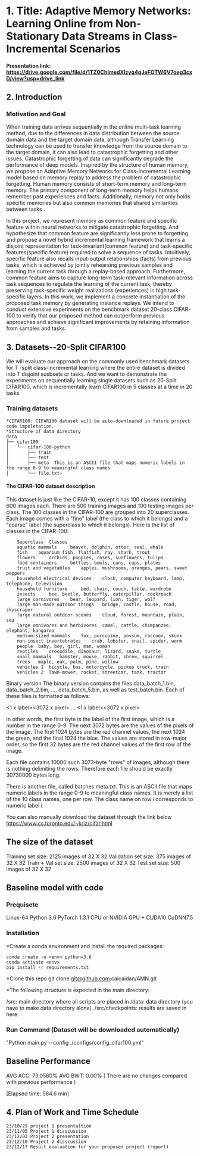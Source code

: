 # 1. Title: Adaptive Memory Networks: Learning Online from Non-Stationary Data Streams in Class-Incremental Scenarios
#### Presentation link: https://drive.google.com/file/d/1TZ0ChImedXlzyq4qJeFOTW6V7oeg3cxD/view?usp=drive_link
## 2. Introduction 	
### Motivation and Goal
When training data arrives sequentially in the online multi-task learning method, due to the differences in data distribution between the source domain data and the target domain data, although Transfer Learning technology can be used to transfer knowledge from the source domain to the target domain, it can also lead to catastrophic forgetting and other issues. Catastrophic forgetting of data can significantly degrade the performance of deep models. Inspired by the structure of human memory, we propose an Adaptive Memory Networks for Class-Incremental Learning model based on memory replay to address the problem of catastrophic forgetting. Human memory consists of short-term memory and long-term memory. The primary component of long-term memory helps humans remember past experiences and facts. Additionally, memory not only holds specific memories but also common memories that shared similarities between tasks . 

In this project,  we represent memory as common feature and specific feature within neural networks to mitigate catastrophic forgetting. And hypothesize that common feature are significantly less prone to forgetting and propose a novel hybrid incremental learning framework that learns a disjoint representation for task-invariant(common feature) and task-specific features(specific feature) required to solve a sequence of tasks. Intuitively, specific feature also recalls input-output relationships (facts) from previous tasks, which is achieved by jointly rehearsing previous samples and learning the current task through a replay-based approach. Furthermore, common feature aims to capture long-term task-relevant information across task sequences to regulate the learning of the current task, thereby preserving task-specific weight realizations (experiences) in high task-specific layers. In this work, we implement a concrete instantiation of the proposed task memory by generating instance replays. We intend to conduct extensive experiments on the benchmark dataset 20-class CIFAR-100 to verify that our proposed method can outperform previous approaches and achieve significant improvements by retaining information from samples and tasks.

## 3. Datasets--20-Split CIFAR100 
We will evaluate our approach on the commonly used benchmark datasets for T -split class-incremental learning where the entire dataset is divided into T disjoint susbsets or tasks.
And we want to demonstrate the experiments on sequentially learning single datasets such as 20-Split CIFAR100, which is incrementally learn CIFAR100 in 5 classes at a time in 20 tasks
### Training datasets
	*CIFAR100: CIFAR100 dataset will be auto-downloaded in future project code impeletation.
	*Structure of data directory
	data
	├── cifar100
	│   └── cifar-100-python
	│       ├── train
	│       ├── test
	│       ├── meta  This is an ASCII file that maps numeric labels in the range 0-9 to meaningful class names
	│       └── file.txt~

#### The CIFAR-100 dataset description
This dataset is just like the CIFAR-10, except it has 100 classes containing 600 images each. There are 500 training images and 100 testing images per class. The 100 classes in the CIFAR-100 are grouped into 20 superclasses. Each image comes with a "fine" label (the class to which it belongs) and a "coarse" label (the superclass to which it belongs).
Here is the list of classes in the CIFAR-100:

		Superclass 	Classes
		aquatic mammals 	beaver, dolphin, otter, seal, whale
		fish 	aquarium fish, flatfish, ray, shark, trout
		flowers 	orchids, poppies, roses, sunflowers, tulips
		food containers 	bottles, bowls, cans, cups, plates
		fruit and vegetables 	apples, mushrooms, oranges, pears, sweet peppers
		household electrical devices 	clock, computer keyboard, lamp, telephone, television
		household furniture 	bed, chair, couch, table, wardrobe
		insects 	bee, beetle, butterfly, caterpillar, cockroach
		large carnivores 	bear, leopard, lion, tiger, wolf
		large man-made outdoor things 	bridge, castle, house, road, skyscraper
		large natural outdoor scenes 	cloud, forest, mountain, plain, sea
		large omnivores and herbivores 	camel, cattle, chimpanzee, elephant, kangaroo
		medium-sized mammals 	fox, porcupine, possum, raccoon, skunk
		non-insect invertebrates 	crab, lobster, snail, spider, worm
		people 	baby, boy, girl, man, woman
		reptiles 	crocodile, dinosaur, lizard, snake, turtle
		small mammals 	hamster, mouse, rabbit, shrew, squirrel
		trees 	maple, oak, palm, pine, willow
		vehicles 1 	bicycle, bus, motorcycle, pickup truck, train
		vehicles 2 	lawn-mower, rocket, streetcar, tank, tractor
		
Binary version
The binary version contains the files data_batch_1.bin, data_batch_2.bin, ..., data_batch_5.bin, as well as test_batch.bin. Each of these files is formatted as follows:

<1 x label><3072 x pixel>
...
<1 x label><3072 x pixel>

In other words, the first byte is the label of the first image, which is a number in the range 0-9. The next 3072 bytes are the values of the pixels of the image. The first 1024 bytes are the red channel values, the next 1024 the green, and the final 1024 the blue. The values are stored in row-major order, so the first 32 bytes are the red channel values of the first row of the image.

Each file contains 10000 such 3073-byte "rows" of images, although there is nothing delimiting the rows. Therefore each file should be exactly 30730000 bytes long.

There is another file, called batches.meta.txt. This is an ASCII file that maps numeric labels in the range 0-9 to meaningful class names. It is merely a list of the 10 class names, one per row. The class name on row i corresponds to numeric label i. 


You can also manually download the dataset through the link below
https://www.cs.toronto.edu/~kriz/cifar.html

##  The size of the dataset
Training set size: 2125 images of 32 X 32
Validation set size: 375 images of 32 X 32
Train + Val set size: 2500 images of 32 X 32
Test set size: 500 images of 32 X 32

## Baseline model with code
### Prequisete
Linux-64
Python 3.6
PyTorch 1.3.1
CPU or NVIDIA GPU + CUDA10 CuDNN7.5
### Installation
*Create a conda environment and install the required packages:

	conda create -n <env> python=3.6
	conda activate <env>
	pip install -r requirements.txt
 
*Clone this repo
	git clone git@github.com:caicaidan/AMN.git
 
*The following structure is expected in the main directory:

/src:    main directory where all scripts are placed in
/data:   data directory (you have to make data directory alone)
./src/checkpoints: results are saved in here

### Run Command (Dataset will be downloaded automatically)
"Python main.py --config ./configs/config_cifar100.yml"

## Baseline Performance
AVG ACC: 73.0560%
AVG BWT: 0.00% ( There are no changes compared with previous performance )

[Elapsed time: 584.6 min]



## 4. Plan of Work and Time Schedule
	23/10/29 project 1 presentaltion
	23/11/05 Project 1 disscussion
	23/12/03 Project 2 presentation
	23/12/10 Project 2 disscussion
	23/12/17 Result evaluation for your proposed project (report)










